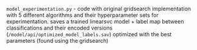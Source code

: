 `model_experimentation.py` - code with original gridsearch implementation with 5 different algorithms and their hyperparameter sets for experimentation. saves a trained linearsvc model + label map between classifications and their encoded versions (`/model/api/optimized_model_labels.sav`) optimized with the best parameters (found using the gridsearch)